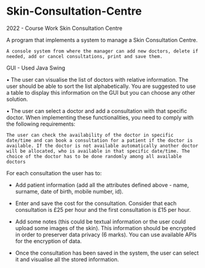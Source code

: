 # Skin-Consultation-Centre

2022 - Course Work Skin Consultation Centre

A program that implements a system to manage a Skin Consultation Centre.

    A console system from where the manager can add new doctors, delete if needed, add or cancel consultations, print and save them.

GUI - Used Java Swing

• The user can visualise the list of doctors with relative information. The user should be able to sort the list alphabetically. You are suggested to use a table to display this information on the GUI but you can choose any other solution.

• The user can select a doctor and add a consultation with that specific doctor. When implementing these functionalities, you need to comply with the following requirements:

    The user can check the availability of the doctor in specific date/time and can book a consultation for a patient if the doctor is available. If the doctor is not available automatically another doctor will be allocated, who is available in that specific date/time. The choice of the doctor has to be done randomly among all available doctors

For each consultation the user has to:

* Add patient information (add all the attributes defined above - name, surname, date of birth, mobile number, id).

* Enter and save the cost for the consultation. Consider that each consultation is £25 per hour and the first consultation is £15 per hour.

* Add some notes (this could be textual information or the user could upload some images of the skin). This information should be encrypted in order to preserver data privacy (6 marks). You can use available APIs for the encryption of data.

* Once the consultation has been saved in the system, the user can select it and visualise all the stored information.

